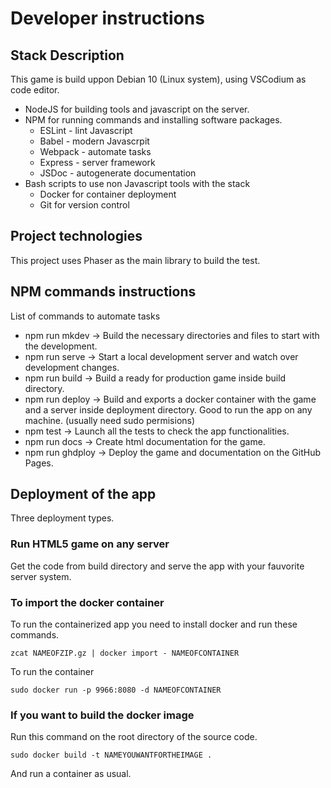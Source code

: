 # Developer instructions


## Stack Description

This game is build uppon Debian 10 (Linux system), using VSCodium as code editor.

- NodeJS for building tools and javascript on the server.
- NPM for running commands and installing software packages.
  - ESLint - lint Javascript
  - Babel - modern Javascrpit
  - Webpack - automate tasks
  - Express - server framework
  - JSDoc - autogenerate documentation
- Bash scripts to use non Javascript tools with the stack
  - Docker for container deployment
  - Git for version control


## Project technologies

This project uses Phaser as the main library to build the test.

## NPM commands instructions

List of commands to automate tasks

- npm run mkdev -> Build the necessary directories and files to start with the development.
- npm run serve -> Start a local development server and watch over development changes.
- npm run build -> Build a ready for production game inside build directory.
- npm run deploy -> Build and exports a docker container with the game and a server inside deployment directory. Good to run the app on any machine. (usually need sudo permisions)
- npm test -> Launch all the tests to check the app functionalities.
- npm run docs -> Create html documentation for the game. 
- npm run ghdploy -> Deploy the game and documentation on the GitHub Pages.

## Deployment of the app

Three deployment types.

### Run HTML5 game on any server

Get the code from build directory and serve the app with your fauvorite server system.

### To import the docker container 

To run the containerized app you need to install docker and run these commands.

``` 
zcat NAMEOFZIP.gz | docker import - NAMEOFCONTAINER
```

To run the container

```
sudo docker run -p 9966:8080 -d NAMEOFCONTAINER 
```

### If you want to build the docker image

Run this command on the root directory of the source code.

```
sudo docker build -t NAMEYOUWANTFORTHEIMAGE .
```
And run a container as usual.

